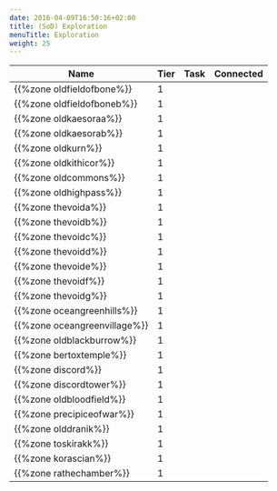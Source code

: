 ```yaml
---
date: 2016-04-09T16:50:16+02:00
title: (SoD) Exploration
menuTitle: Exploration
weight: 25
---
```


|Name|Tier|Task|Connected|
|---|---|---|---|
{{%zone oldfieldofbone%}}|1||
{{%zone oldfieldofboneb%}}|1||
{{%zone oldkaesoraa%}}|1||
{{%zone oldkaesorab%}}|1||
{{%zone oldkurn%}}|1||
{{%zone oldkithicor%}}|1||
{{%zone oldcommons%}}|1||
{{%zone oldhighpass%}}|1||
{{%zone thevoida%}}|1||
{{%zone thevoidb%}}|1||
{{%zone thevoidc%}}|1||
{{%zone thevoidd%}}|1||
{{%zone thevoide%}}|1||
{{%zone thevoidf%}}|1||
{{%zone thevoidg%}}|1||
{{%zone oceangreenhills%}}|1||
{{%zone oceangreenvillage%}}|1||
{{%zone oldblackburrow%}}|1||
{{%zone bertoxtemple%}}|1||
{{%zone discord%}}|1||
{{%zone discordtower%}}|1||
{{%zone oldbloodfield%}}|1||
{{%zone precipiceofwar%}}|1||
{{%zone olddranik%}}|1||
{{%zone toskirakk%}}|1||
{{%zone korascian%}}|1||
{{%zone rathechamber%}}|1||